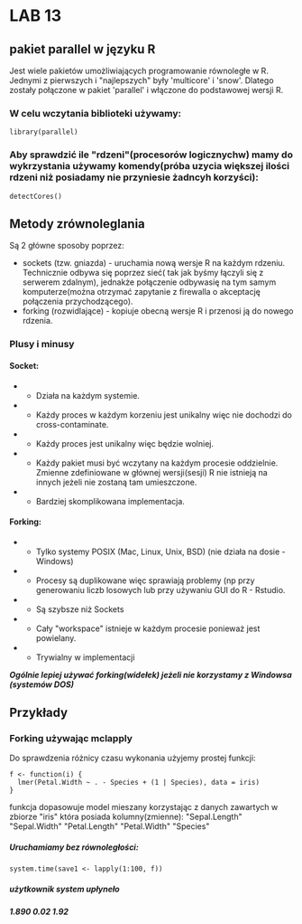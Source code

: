 # LAB 13
## pakiet parallel w języku R
Jest wiele pakietów umożliwiających programowanie równoległe w R. Jednymi z pierwszych i "najlepszych" były 'multicore' i 'snow'. Dlatego zostały połączone w pakiet 'parallel' i włączone do podstawowej wersji R.
### W celu wczytania biblioteki używamy:
```
library(parallel)
```
### Aby sprawdzić ile "rdzeni"(procesorów logicznychw) mamy do wykrzystania używamy komendy(próba uzycia większej ilości rdzeni niż posiadamy nie przyniesie żadncyh korzyści):
```
detectCores()
```
## Metody zrównoleglania
Są 2 główne sposoby poprzez:
* sockets (tzw. gniazda) - uruchamia nową wersje R na każdym rdzeniu. Technicznie odbywa się poprzez sieć( tak jak byśmy łączyli się z serwerem zdalnym), jednakże połączenie odbywasię na tym samym komputerze(można otrzymać zapytanie z firewalla o akceptację połączenia przychodzącego).
* forking (rozwidlające) - kopiuje obecną wersje R i przenosi ją do nowego rdzenia.

### Plusy i minusy
#### Socket:
* + Działa na każdym systemie.
* + Każdy proces w każdym korzeniu jest unikalny więc nie dochodzi do cross-contaminate.
* - Każdy proces jest unikalny więc będzie wolniej.
* - Każdy pakiet musi być wczytany na każdym procesie oddzielnie. Zmienne zdefiniowane w głównej wersji(sesji) R nie istnieją na innych jeżeli nie zostaną tam umieszczone.
* - Bardziej skomplikowana implementacja.

#### Forking:
* - Tylko systemy POSIX (Mac, Linux, Unix, BSD) (nie działa na dosie - Windows)
* - Procesy są duplikowane więc sprawiają problemy (np przy generowaniu liczb losowych lub przy używaniu GUI do R - Rstudio.
*  + Są szybsze niż Sockets
*  + Cały "workspace" istnieje w każdym procesie ponieważ jest powielany.
*  + Trywialny w implementacji

***Ogólnie lepiej używać forking(widełek) jeżeli nie korzystamy z Windowsa (systemów DOS)***
## Przykłady
### Forking używając mclapply
Do sprawdzenia różnicy czasu wykonania użyjemy prostej funkcji:
```
f <- function(i) {
  lmer(Petal.Width ~ . - Species + (1 | Species), data = iris)
}
```
funkcja dopasowuje model mieszany korzystając z danych zawartych w zbiorze "iris" która posiada kolumny(zmienne):
"Sepal.Length" "Sepal.Width"  "Petal.Length" "Petal.Width"  "Species"
##### Uruchamiamy bez równoległości:
```
system.time(save1 <- lapply(1:100, f))
```

##### użytkownik system upłyneło
##### 1.890      0.02   1.92
